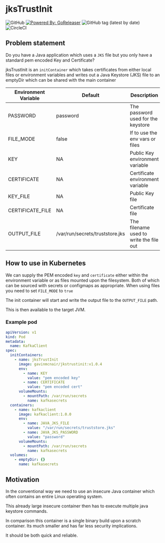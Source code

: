 # jksTrustInit

![GitHub](https://img.shields.io/github/license/gavinmcnair/jkstrustinit)
[![Powered By: GoReleaser](https://img.shields.io/badge/powered%20by-goreleaser-green.svg)](https://github.com/goreleaser)
![GitHub tag (latest by date)](https://img.shields.io/github/v/tag/gavinmcnair/jkstrustinit)
![CircleCI](https://img.shields.io/circleci/build/github/gavinmcnair/jksTrustInit/main?token=aab7daba901f49034a2fb9f61895b61114b13de9)


## Problem statement

Do you have a Java application which uses a `JKS` file but you only have a standard pem encoded Key and Certificate?

jksTrustInit is an `initContainer` which takes certificates from either local files or environment variables and writes out a Java Keystore (JKS) file to an emptyDir which can be shared with the main container

| Environment Variable  | Default  | Description  |
|---|---|---|
| PASSWORD  | password  | The password used for the keystore|
| FILE_MODE  | false | If to use the env vars or files  |
| KEY  |  NA | Public Key environment variable |
| CERTIFICATE  |  NA | Certificate environment variable  |
| KEY_FILE  |  NA |  Public Key file |
| CERTIFICATE_FILE  | NA  | Certificate file  |
| OUTPUT_FILE  | /var/run/secrets/truststore.jks  | The filename used to write the file out |

## How to use in Kubernetes

We can supply the PEM encoded `key` and `certificate` either within the environment variable or as files mounted upon the filesystem. Both of which can be sourced with secrets or configmaps as appropriate. When using files you need to set `FILE_MODE` to `true`

The init container will start and write the output file to the `OUTPUT_FILE` path.

This is then available to the target JVM.

### Example pod

```yaml
apiVersion: v1
kind: Pod
metadata:
  name: KafkaClient
spec:
  initContainers:
    - name: jksTrustInit
      image: gavinmcnair/jkstrustinit:v1.0.4
      env:
        - name: KEY
          value: "pem encoded key"
        - name: CERTIFICATE
          value: "pem encoded cert"
      volumeMounts:
        - mountPath: /var/run/secrets
          name: kafkasecrets
  containers:
    - name: kafkaclient
      image: kafkaclient:1.0.0
      env:
        - name: JAVA_JKS_FILE
          value: "/var/run/secrets/truststore.jks"
        - name: JAVA_JKS_PASSWORD
          value: "password"
      volumeMounts:
        - mountPath: /var/run/secrets
          name: kafkasecrets
  volumes:
    - emptyDir: {}
      name: kafkasecrets

```

## Motivation

In the conventional way we need to use an insecure Java container which often contains an entire Linux operating system. 

This already large insecure container then has to execute multiple java keystore commands.

In comparison this container is a single binary build upon a scratch container. Its much smaller and has far less security implications.

It should be both quick and reliable.
